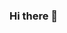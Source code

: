 ### Hi there 👋

<!--
**CrypticNumbers8/CrypticNumbers8** is a ✨ _special_ ✨ repository because its `README.md` (this file) appears on your GitHub profile.

ANIKET KARNA

My Projects:
* Item 1
* Item 2
* Item 3
